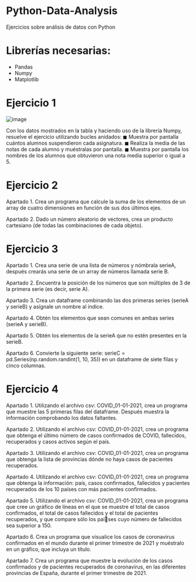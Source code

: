 # Python-Data-Analysis
Ejercicios sobre análisis de datos con Python

# Librerías necesarias:
- Pandas
- Numpy
- Matplotlib

# Ejercicio 1
![image](https://github.com/roquesanchezferrera/Python-Data-Analysis/assets/148702288/ad5d24e7-5644-4906-93fb-3ffafb5ed861)

Con los datos mostrados en la tabla y haciendo uso de la librería Numpy, resuelve el ejercicio utilizando bucles anidados:
◼ Muestra por pantalla cuántos alumnos suspendieron cada asignatura.
◼ Realiza la media de las notas de cada alumno y muéstralas por pantalla.
◼ Muestra por pantalla los nombres de los alumnos que obtuvieron una nota media superior o igual a 5. 

# Ejercicio 2
Apartado 1. Crea un programa que calcule la suma de los elementos de un array de cuatro dimensiones en función de sus dos últimos ejes.

Apartado 2. Dado un número aleatorio de vectores, crea un producto cartesiano (de todas las combinaciones de cada objeto).

# Ejercicio 3
Apartado 1. Crea una serie de una lista de números y nómbrala serieA, después crearás una serie de un array de números llamada serie B.

Apartado 2. Encuentra la posición de los números que son múltiples de 3 de la primera serie (es decir, serie A).

Apartado 3. Crea un dataframe combinando las dos primeras series (serieA y serieB) y asígnale un nombre al índice.

Apartado 4. Obtén los elementos que sean comunes en ambas series (serieA y serieB).

Apartado 5. Obtén los elementos de la serieA que no estén presentes en la serieB. 

Apartado 6. Convierte la siguiente serie: serieC = pd.Series(np.random.randint(1, 10, 35)) en un dataframe de siete filas y cinco columnas.

# Ejercicio 4
Apartado 1. Utilizando el archivo csv: COVID_01-01-2021, crea un programa que muestre las 5 primeras filas del dataframe. Después muestra la información comprobando los datos faltantes.

Apartado 2. Utilizando el archivo csv: COVID_01-01-2021, crea un programa que obtenga el último número de casos confirmados de COVID, fallecidos, recuperados y casos activos según el país.

Apartado 3. Utilizando el archivo csv: COVID_01-01-2021, crea un programa que obtenga la lista de provincias dónde no haya casos de pacientes recuperados.

Apartado 4. Utilizando el archivo csv: COVID_01-01-2021, crea un programa que obtenga la información: país, casos confirmados, fallecidos y pacientes recuperados de los 10 países con más pacientes 
            confirmados.
            
Apartado 5. Utilizando el archivo csv: COVID_01-01-2021, crea un programa que cree un gráfico de líneas en el que se muestre el total de casos confirmados, el total de casos fallecidos y el total de 
            pacientes recuperados, y que compare sólo los países cuyo número de fallecidos sea superior a 150.
            
Apartado 6. Crea un programa que visualice los casos de coronavirus confirmados en el mundo durante el primer trimestre de 2021 y muéstralo en un gráfico, que incluya un título.

Apartado 7. Crea un programa que muestre la evolución de los casos confirmados y de pacientes recuperados de coronavirus, en las diferentes provincias de España, durante el primer trimestre de 2021.


